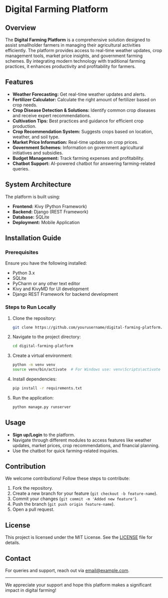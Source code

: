 # Digital Farming Platform

## Overview
The **Digital Farming Platform** is a comprehensive solution designed to assist smallholder farmers in managing their agricultural activities efficiently. The platform provides access to real-time weather updates, crop management tools, market price insights, and government farming schemes. By integrating modern technology with traditional farming practices, it enhances productivity and profitability for farmers.

## Features
- **Weather Forecasting:** Get real-time weather updates and alerts.
- **Fertilizer Calculator:** Calculate the right amount of fertilizer based on crop needs.
- **Crop Disease Detection & Solutions:** Identify common crop diseases and receive expert recommendations.
- **Cultivation Tips:** Best practices and guidance for efficient crop production.
- **Crop Recommendation System:** Suggests crops based on location, weather, and soil type.
- **Market Price Information:** Real-time updates on crop prices.
- **Government Schemes:** Information on government agricultural initiatives and subsidies.
- **Budget Management:** Track farming expenses and profitability.
- **Chatbot Support:** AI-powered chatbot for answering farming-related queries.

## System Architecture
The platform is built using:
- **Frontend:** Kivy (Python Framework)
- **Backend:** Django (REST Framework)
- **Database:** SQLite
- **Deployment:** Mobile Application

## Installation Guide
### Prerequisites
Ensure you have the following installed:
- Python 3.x
- SQLite
- PyCharm or any other text editor
- Kivy and KivyMD for UI development
- Django REST Framework for backend development

### Steps to Run Locally
1. Clone the repository:
   ```sh
   git clone https://github.com/yourusername/digital-farming-platform.git
   ```
2. Navigate to the project directory:
   ```sh
   cd digital-farming-platform
   ```
3. Create a virtual environment:
   ```sh
   python -m venv venv
   source venv/bin/activate  # For Windows use: venv\Scripts\activate
   ```
4. Install dependencies:
   ```sh
   pip install -r requirements.txt
   ```
5. Run the application:
   ```sh
   python manage.py runserver
   ```

## Usage
- **Sign up/Login** to the platform.
- Navigate through different modules to access features like weather updates, market prices, crop recommendations, and financial planning.
- Use the chatbot for quick farming-related inquiries.

## Contribution
We welcome contributions! Follow these steps to contribute:
1. Fork the repository.
2. Create a new branch for your feature (`git checkout -b feature-name`).
3. Commit your changes (`git commit -m 'Added new feature'`).
4. Push the branch (`git push origin feature-name`).
5. Open a pull request.

## License
This project is licensed under the MIT License. See the [LICENSE](LICENSE) file for details.

## Contact
For queries and support, reach out via [email@example.com](mailto:email@example.com).

---
We appreciate your support and hope this platform makes a significant impact in digital farming!

